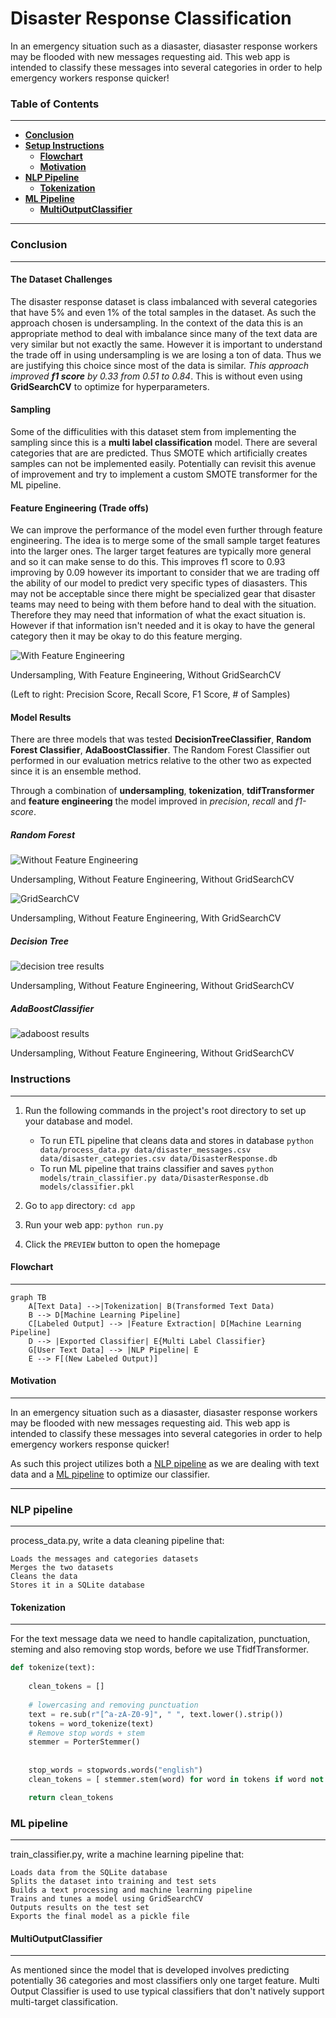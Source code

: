 # Disaster Response Classification
In an emergency situation such as a diasaster, diasaster response workers may be flooded with new messages requesting aid. This web app is intended to classify these messages into several categories in order to help emergency workers response quicker!

### Table of Contents
---

+ [**Conclusion**](#conclusion)
+ [**Setup Instructions**](#instructions)
    + [**Flowchart**](#flowchart)
    + [**Motivation**](#motivation)
+ [**NLP Pipeline**](#nlp-pipeline)
    + [**Tokenization**](#tokenization)
+ [**ML Pipeline**](#mL-pipeline)
    + [**MultiOutputClassifier**](#multiOutputClassifier)

---

### Conclusion
---
#### The Dataset Challenges
The disaster response dataset is class imbalanced with several categories that have 5% and even 1% of the total samples in the dataset. As such the approach chosen is undersampling. In the context of the data this is an appropriate method to deal with imbalance since many of the text data are very similar but not exactly the same. However it is important to understand the trade off in using undersampling is we are losing a ton of data. Thus we are justifying this choice since most of the data is similar. _This approach improved **f1 score** by 0.33 from 0.51 to 0.84_. This is without even using **GridSearchCV** to optimize for hyperparameters.

#### Sampling
Some of the difficulities with this dataset stem from implementing the sampling since this is a **multi label classification** model. There are several categories that are are predicted. Thus SMOTE which artificially creates samples can not be implemented easily. Potentially can revisit this avenue of improvement and try to implement a custom SMOTE transformer for the ML pipeline.

#### Feature Engineering (Trade offs)
We can improve the performance of the model even further through feature engineering. The idea is to merge some of the small sample target features into the larger ones. The larger target features are typically more general and so it can make sense to do this. This improves f1 score to 0.93 improving by 0.09 however its important to consider that we are trading off the ability of our model to predict very specific types of diasasters. This may not be acceptable since there might be specialized gear that disaster teams may need to being with them before hand to deal with the situation. Therefore they may need that information of what the exact situation is. However if that information isn't needed and it is okay to have the general category then it may be okay to do this feature merging.

![With Feature Engineering](https://i.imgur.com/tDa920W.png)

Undersampling, With Feature Engineering, Without GridSearchCV

(Left to right: Precision Score, Recall Score, F1 Score, # of Samples)

#### Model Results
There are three models that was tested **DecisionTreeClassifier**, **Random Forest Classifier**, **AdaBoostClassifier**. The Random Forest Classifier out performed in our evaluation metrics relative to the other two as expected since it is an ensemble method. 

Through a combination of **undersampling**, **tokenization**, **tdifTransformer** and **feature engineering** the model improved in _precision_, _recall_ and _f1-score_. 

##### **Random Forest**

![Without Feature Engineering](https://i.imgur.com/1EPIk7G.png)

Undersampling, Without Feature Engineering, Without GridSearchCV

![GridSearchCV](https://i.imgur.com/2iaYAnb.png)

Undersampling, Without Feature Engineering, With GridSearchCV


##### **Decision Tree**

![decision tree results](https://i.imgur.com/9KZLmzB.png)

Undersampling, Without Feature Engineering, Without GridSearchCV


##### **AdaBoostClassifier**

![adaboost results](https://i.imgur.com/1DzeVXD.png)

Undersampling, Without Feature Engineering, Without GridSearchCV


### Instructions
___
1. Run the following commands in the project's root directory to set up your database and model.

    - To run ETL pipeline that cleans data and stores in database
        `python data/process_data.py data/disaster_messages.csv data/disaster_categories.csv data/DisasterResponse.db`
    - To run ML pipeline that trains classifier and saves
        `python models/train_classifier.py data/DisasterResponse.db models/classifier.pkl`

2. Go to `app` directory: `cd app`

3. Run your web app: `python run.py`

4. Click the `PREVIEW` button to open the homepage

#### Flowchart
---
```mermaid
graph TB
    A[Text Data] -->|Tokenization| B(Transformed Text Data)
    B --> D[Machine Learning Pipeline]
    C[Labeled Output] --> |Feature Extraction| D[Machine Learning Pipeline]
    D --> |Exported Classifier| E{Multi Label Classifier}
    G[User Text Data] --> |NLP Pipeline| E
    E --> F[(New Labeled Output)]
```
#### Motivation
---
In an emergency situation such as a diasaster, diasaster response workers may be flooded with new messages requesting aid. This web app is intended to classify these messages into several categories in order to help emergency workers response quicker!

As such this project utilizes both a [NLP pipeline](#nlp-pipeline) as we are dealing with text data and a [ML pipeline](#ml-pipeline) to optimize our classifier. 

---
### NLP pipeline
---
process_data.py, write a data cleaning pipeline that:

    Loads the messages and categories datasets
    Merges the two datasets
    Cleans the data
    Stores it in a SQLite database


#### Tokenization
---

For the text message data we need to handle capitalization, punctuation, steming and also removing stop words, before we use TfidfTransformer.

```python
def tokenize(text):
    
    clean_tokens = []
    
    # lowercasing and removing punctuation
    text = re.sub(r"[^a-zA-Z0-9]", " ", text.lower().strip())
    tokens = word_tokenize(text)
    # Remove stop words + stem
    stemmer = PorterStemmer()
    
    
    stop_words = stopwords.words("english")
    clean_tokens = [ stemmer.stem(word) for word in tokens if word not in stop_words]

    return clean_tokens
```
### ML pipeline
---
train_classifier.py, write a machine learning pipeline that:

    Loads data from the SQLite database
    Splits the dataset into training and test sets
    Builds a text processing and machine learning pipeline
    Trains and tunes a model using GridSearchCV
    Outputs results on the test set
    Exports the final model as a pickle file


#### MultiOutputClassifier
---

As mentioned since the model that is developed involves predicting potentially 36 categories and most classifiers only one target feature. Multi Output Classifier is used to use typical classifiers that don't natively support multi-target classification.

